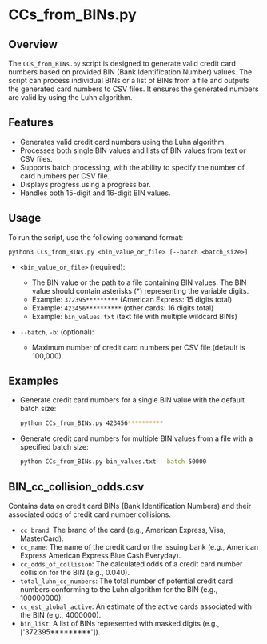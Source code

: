 
# CCs_from_BINs.py

## Overview
The `CCs_from_BINs.py` script is designed to generate valid credit card numbers based on provided BIN (Bank Identification Number) values. The script can process individual BINs or a list of BINs from a file and outputs the generated card numbers to CSV files. It ensures the generated numbers are valid by using the Luhn algorithm.

## Features
- Generates valid credit card numbers using the Luhn algorithm.
- Processes both single BIN values and lists of BIN values from text or CSV files.
- Supports batch processing, with the ability to specify the number of card numbers per CSV file.
- Displays progress using a progress bar.
- Handles both 15-digit and 16-digit BIN values.

## Usage
To run the script, use the following command format:
    
    python3 CCs_from_BINs.py <bin_value_or_file> [--batch <batch_size>]

- `<bin_value_or_file>` (required):
  - The BIN value or the path to a file containing BIN values. The BIN value should contain asterisks (*) representing the variable digits.
  - Example: `372395*********` (American Express: 15 digits total)
  - Example: `423456**********` (other cards: 16 digits total)
  - Example: `bin_values.txt` (text file with multiple wildcard BINs)
    
- `--batch`, `-b`: (optional):
  - Maximum number of credit card numbers per CSV file (default is 100,000).

## Examples
- Generate credit card numbers for a single BIN value with the default batch size:
  ```sh
  python CCs_from_BINs.py 423456**********
  ```

- Generate credit card numbers for multiple BIN values from a file with a specified batch size:
  ```sh
  python CCs_from_BINs.py bin_values.txt --batch 50000
  ```

## BIN_cc_collision_odds.csv
Contains data on credit card BINs (Bank Identification Numbers) and their associated odds of credit card number collisions.
- `cc_brand`: The brand of the card (e.g., American Express, Visa, MasterCard).
- `cc_name`: The name of the credit card or the issuing bank (e.g., American Express American Express Blue Cash Everyday).
- `cc_odds_of_collision`: The calculated odds of a credit card number collision for the BIN (e.g., 0.040).
- `total_luhn_cc_numbers`: The total number of potential credit card numbers conforming to the Luhn algorithm for the BIN (e.g., 100000000).
- `cc_est_global_active`: An estimate of the active cards associated with the BIN (e.g., 4000000).
- `bin_list`: A list of BINs represented with masked digits (e.g., ['372395*********']).
